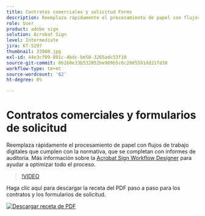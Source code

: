 ```yaml
---
title: Contratos comerciales y solicitud Forms
description: Reemplaza rápidamente el procesamiento de papel con flujos de trabajo digitales que cumplen con la normativa, y completa con informes de auditoría
role: User
product: adobe sign
solution: Acrobat Sign
level: Intermediate
jira: KT-5297
thumbnail: 33980.jpg
exl-id: 44e3cf09-891c-4bdc-be58-3265adc53f10
source-git-commit: 06160e33b532852be969b5c6c20d5591dd21fd38
workflow-type: tm+mt
source-wordcount: '62'
ht-degree: 0%

---
```


# Contratos comerciales y formularios de solicitud

Reemplaza rápidamente el procesamiento de papel con flujos de trabajo digitales que cumplen con la normativa, que se completan con informes de auditoría. Más información sobre la [Acrobat Sign Workflow Designer](../admin/building-a-custom-workflow.md) para ayudar a optimizar todo el proceso.

>[!VIDEO](https://video.tv.adobe.com/v/33980?quality=12&learn=on&hidetitle=true)

Haga clic aquí para descargar la receta del PDF paso a paso para los contratos y los formularios de solicitud.

[![Descargar receta de PDF](../assets/acrobat_PDF_96.png)](../assets/adobe-sign_set_up_a_workflow_use_case.pdf)
